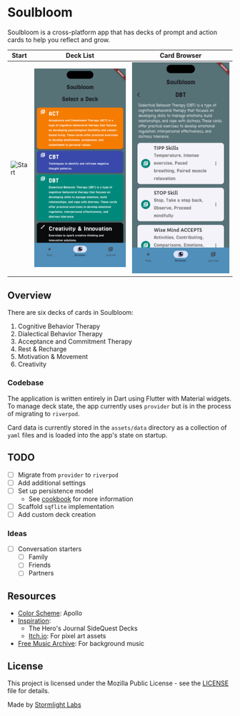 # Soulbloom

Soulbloom is a cross-platform app that has decks of prompt and action cards
to help you reflect and grow.

| Start | Deck List | Card Browser |
|-------|---------|----------|
| ![Start](docs/screenshot_start.png) | ![Deck Browser](docs/screenshot_browser_decks.png) | ![Deck Browser](docs/screenshot_browser_dbt.png) |

## Overview

There are six decks of cards in Soulbloom:

1. Cognitive Behavior Therapy
2. Dialectical Behavior Therapy
3. Acceptance and Commitment Therapy
4. Rest & Recharge
5. Motivation & Movement
6. Creativity

### Codebase

The application is written entirely in Dart using Flutter with Material widgets.
To manage deck state, the app currently uses `provider` but is in the process of migrating to `riverpod`.

Card data is currently stored in the `assets/data` directory as a collection of
`yaml` files and is loaded into the app's state on startup.

## TODO

- [ ] Migrate from `provider` to `riverpod`
- [ ] Add additional settings
- [ ] Set up persistence model
    - See [cookbook](https://flutter.dev/docs/cookbook/persistence/sqlite) for more information
- [ ] Scaffold `sqflite` implementation
- [ ] Add custom deck creation

### Ideas

- [ ] Conversation starters
    - [ ] Family
    - [ ] Friends
    - [ ] Partners

## Resources

- [Color Scheme](https://lospec.com/palette-list/apollo): Apollo
- [Inspiration](https://theherosjournal.co/pages/sqd-lander):
    - The Hero's Journal SideQuest Decks
    - [Itch.io](https://itch.io/): For pixel art assets
- [Free Music Archive](https://freemusicarchive.org/): For background music

## License

This project is licensed under the Mozilla Public License - see the [LICENSE](LICENSE) file for details.

Made by [Stormlight Labs](https://stormlightlabs.org)
